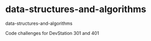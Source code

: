 # data-structures-and-algorithms
data-structures-and-algorithms

Code challenges for DevStation 301 and 401
